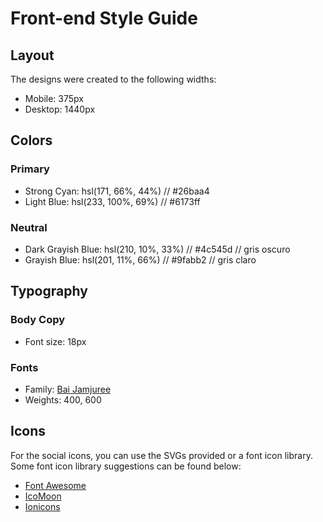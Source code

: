 # Front-end Style Guide

## Layout

The designs were created to the following widths:

- Mobile: 375px
- Desktop: 1440px

## Colors

### Primary

- Strong Cyan: hsl(171, 66%, 44%) // #26baa4
- Light Blue: hsl(233, 100%, 69%) // #6173ff

### Neutral

- Dark Grayish Blue: hsl(210, 10%, 33%) // #4c545d // gris oscuro
- Grayish Blue: hsl(201, 11%, 66%) // 	#9fabb2 // gris claro

## Typography

### Body Copy

- Font size: 18px

### Fonts

- Family: [Bai Jamjuree](https://fonts.google.com/specimen/Bai+Jamjuree)
- Weights: 400, 600

## Icons

For the social icons, you can use the SVGs provided or a font icon library. Some font icon library suggestions can be found below:

- [Font Awesome](https://fontawesome.com)
- [IcoMoon](https://icomoon.io)
- [Ionicons](https://ionicons.com)